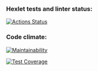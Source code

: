 ### Hexlet tests and linter status:
[![Actions Status](https://github.com/possesion/frontend-project-lvl3/workflows/hexlet-check/badge.svg)](https://github.com/possesion/frontend-project-lvl3/actions)

### Code climate:
[![Maintainability](https://api.codeclimate.com/v1/badges/c70ed6dedc1d3c479b19/maintainability)](https://codeclimate.com/github/possesion/frontend-project-lvl3/maintainability)

[![Test Coverage](https://api.codeclimate.com/v1/badges/c70ed6dedc1d3c479b19/test_coverage)](https://codeclimate.com/github/possesion/frontend-project-lvl3/test_coverage)